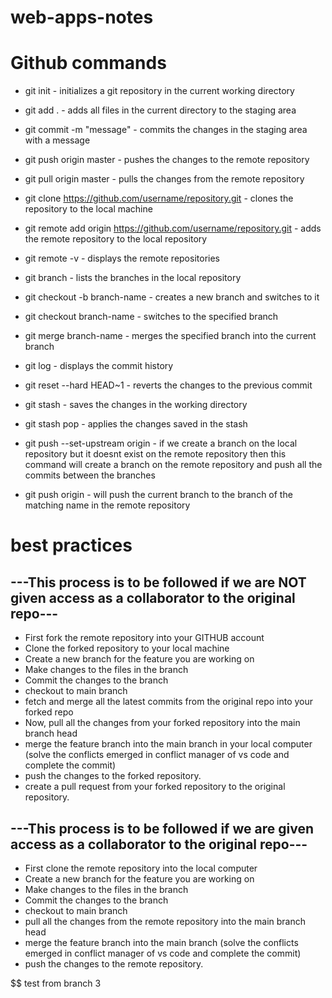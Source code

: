 # web-apps-notes

# Github commands

- git init - initializes a git repository in the current working directory
- git add . - adds all files in the current directory to the staging area
- git commit -m "message" - commits the changes in the staging area with a message
- git push origin master - pushes the changes to the remote repository
- git pull origin master - pulls the changes from the remote repository
- git clone https://github.com/username/repository.git - clones the repository to the local machine
- git remote add origin https://github.com/username/repository.git - adds the remote repository to the local repository
- git remote -v - displays the remote repositories
- git branch - lists the branches in the local repository
- git checkout -b branch-name - creates a new branch and switches to it
- git checkout branch-name - switches to the specified branch
- git merge branch-name - merges the specified branch into the current branch
- git log - displays the commit history
- git reset --hard HEAD~1 - reverts the changes to the previous commit
- git stash - saves the changes in the working directory
- git stash pop - applies the changes saved in the stash

- git push --set-upstream origin <branch-name> - if we create a branch on the local repository but it doesnt exist on the remote repository then this command will create a branch on the remote repository and push all the commits between the branches
- git push origin <branch-name> - will push the current branch to the branch of the matching name in the remote repository

# best practices

## ---This process is to be followed if we are NOT given access as a collaborator to the original repo---

- First fork the remote repository into your GITHUB account
- Clone the forked repository to your local machine
- Create a new branch for the feature you are working on
- Make changes to the files in the branch
- Commit the changes to the branch
- checkout to main branch
- fetch and merge all the latest commits from the original repo into your forked repo
- Now, pull all the changes from your forked repository into the main branch head
- merge the feature branch into the main branch in your local computer
  (solve the conflicts emerged in conflict manager of vs code and complete the commit)
- push the changes to the forked repository.
- create a pull request from your forked repository to the original repository.

## ---This process is to be followed if we are given access as a collaborator to the original repo---

- First clone the remote repository into the local computer
- Create a new branch for the feature you are working on
- Make changes to the files in the branch
- Commit the changes to the branch
- checkout to main branch
- pull all the changes from the remote repository into the main branch head
- merge the feature branch into the main branch
  (solve the conflicts emerged in conflict manager of vs code and complete the commit)
- push the changes to the remote repository.


$$ test from branch 3
